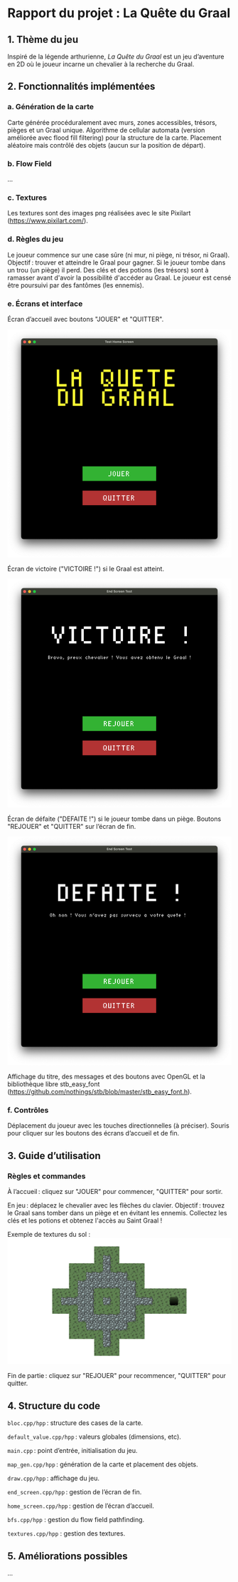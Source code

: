 # Rapport du projet : La Quête du Graal

## 1. Thème du jeu
Inspiré de la légende arthurienne, *La Quête du Graal* est un jeu d’aventure en 2D où le joueur incarne un chevalier à la recherche du Graal.

## 2. Fonctionnalités implémentées

### a. Génération de la carte
Carte générée procéduralement avec murs, zones accessibles, trésors, pièges et un Graal unique.
Algorithme de cellular automata (version améliorée avec flood fill filtering) pour la structure de la carte.
Placement aléatoire mais contrôlé des objets (aucun sur la position de départ).

### b. Flow Field
...

### c. Textures
Les textures sont des images png réalisées avec le site Pixilart (https://www.pixilart.com/).

### d. Règles du jeu
Le joueur commence sur une case sûre (ni mur, ni piège, ni trésor, ni Graal).
Objectif : trouver et atteindre le Graal pour gagner.
Si le joueur tombe dans un trou (un piège) il perd.
Des clés et des potions (les trésors) sont à ramasser avant d'avoir la possibilité d'accéder au Graal.
Le joueur est censé être poursuivi par des fantômes (les ennemis).

### e. Écrans et interface
Écran d’accueil avec boutons "JOUER" et "QUITTER".

![Écran d'accueil](img/accueil.png)

Écran de victoire ("VICTOIRE !") si le Graal est atteint.

![Écran de victoire](img/victoire.png)

Écran de défaite ("DEFAITE !") si le joueur tombe dans un piège.
Boutons "REJOUER" et "QUITTER" sur l’écran de fin.

![Écran de défaite](img/defaite.png)

Affichage du titre, des messages et des boutons avec OpenGL et la bibliothèque libre stb_easy_font (https://github.com/nothings/stb/blob/master/stb_easy_font.h).

### f. Contrôles
Déplacement du joueur avec les touches directionnelles (à préciser).
Souris pour cliquer sur les boutons des écrans d’accueil et de fin.

## 3. Guide d’utilisation

### Règles et commandes
À l’accueil : cliquez sur "JOUER" pour commencer, "QUITTER" pour sortir.

En jeu : déplacez le chevalier avec les flèches du clavier.
Objectif : trouvez le Graal sans tomber dans un piège et en évitant les ennemis. Collectez les clés et les potions et obtenez l'accès au Saint Graal !

Exemple de textures du sol :
![Textures du sol](img/Texture_du_sol.png)

Fin de partie : cliquez sur "REJOUER" pour recommencer, "QUITTER" pour quitter.

## 4. Structure du code
```bloc.cpp/hpp``` : structure des cases de la carte.

```default_value.cpp/hpp``` : valeurs globales (dimensions, etc).

```main.cpp``` : point d’entrée, initialisation du jeu.

```map_gen.cpp/hpp``` : génération de la carte et placement des objets.

```draw.cpp/hpp``` : affichage du jeu.

```end_screen.cpp/hpp``` : gestion de l’écran de fin.

```home_screen.cpp/hpp``` : gestion de l’écran d’accueil.

```bfs.cpp/hpp``` : gestion du flow field pathfinding.

```textures.cpp/hpp``` : gestion des textures.

## 5. Améliorations possibles
...
